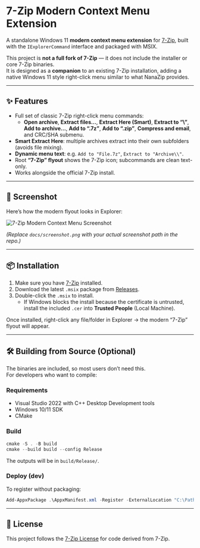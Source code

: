 
# 7-Zip Modern Context Menu Extension

A standalone Windows 11 **modern context menu extension** for [7-Zip](https://www.7-zip.org/), built with the `IExplorerCommand` interface and packaged with MSIX.  

This project is **not a full fork of 7-Zip** — it does not include the installer or core 7-Zip binaries.  
It is designed as a **companion** to an existing 7-Zip installation, adding a native Windows 11 style right-click menu similar to what NanaZip provides.  

---

## ✨ Features
- Full set of classic 7-Zip right-click menu commands:
  - **Open archive**, **Extract files…**, **Extract Here (Smart)**, **Extract to “<Folder>\\”**, **Add to archive…**, **Add to “<Name>.7z”**, **Add to “<Name>.zip”**, **Compress and email**, and CRC/SHA submenu.  
- **Smart Extract Here**: multiple archives extract into their own subfolders (avoids file mixing).  
- **Dynamic menu text**: e.g. `Add to "File.7z"`, `Extract to "Archive\\"`.  
- Root **“7-Zip” flyout** shows the 7-Zip icon; subcommands are clean text-only.  
- Works alongside the official 7-Zip install.  

---

## 📸 Screenshot

Here’s how the modern flyout looks in Explorer:  

![7-Zip Modern Context Menu Screenshot](docs/screenshot.png)

*(Replace `docs/screenshot.png` with your actual screenshot path in the repo.)*

---

## 📦 Installation
1. Make sure you have [7-Zip](https://www.7-zip.org/) installed.  
2. Download the latest `.msix` package from [Releases](./releases).  
3. Double-click the `.msix` to install.  
   - If Windows blocks the install because the certificate is untrusted, install the included `.cer` into **Trusted People** (Local Machine).  

Once installed, right-click any file/folder in Explorer → the modern “7-Zip” flyout will appear.

---

## 🛠️ Building from Source (Optional)
The binaries are included, so most users don’t need this.  
For developers who want to compile:  

### Requirements
- Visual Studio 2022 with C++ Desktop Development tools  
- Windows 10/11 SDK  
- CMake  

### Build
```powershell
cmake -S . -B build
cmake --build build --config Release
```

The outputs will be in `build/Release/`.  

### Deploy (dev)
To register without packaging:  
```powershell
Add-AppxPackage .\AppxManifest.xml -Register -ExternalLocation "C:\Path\To\7-Zip"
```

---

## 📜 License
This project follows the [7-Zip License](https://www.7-zip.org/license.txt) for code derived from 7-Zip.  
